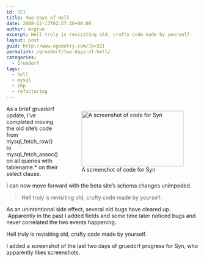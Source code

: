 ```yaml
---
id: 321
title: Two Days of Hell
date: 2008-12-17T02:57:16+00:00
author: mcgrue
excerpt: Hell truly is revisiting old, crufty code made by yourself.
layout: post
guid: http://www.egometry.com/?p=321
permalink: /gruedorf/two-days-of-hell/
categories:
  - Gruedorf
tags:
  - hell
  - mysql
  - php
  - refactoring
---
```

<div style="float: right; margin-left: 20px;">
  <figure id="attachment_322" style="width: 267px" class="wp-caption alignnone"><a href="http://www.egometry.com/wp-content/uploads/2008/12/screenshot.png"><img class="size-medium wp-image-322" title="screenshot" src="http://www.egometry.com/wp-content/uploads/2008/12/screenshot.png" alt="A screenshot of code for Syn" width="267" height="145" /></a><figcaption class="wp-caption-text">A screenshot of code for Syn</figcaption></figure>
</div>

As a brief gruedorf update, I&#8217;ve completed moving the old site&#8217;s code from mysql\_fetch\_row() to mysql\_fetch\_assoc() on all queries with tablename.* on their select clause.

I can now move forward with the beta site&#8217;s schema changes unimpeded.  

> Hell truly is revisiting old, crufty code made by yourself.

As an unintentional side effect, several old bugs have cleared up.  Apparently in the past I added fields and some time later noticed bugs and never correlated the two events happening.  

Hell truly is revisiting old, crufty code made by yourself.

I added a screenshot of the last two days of gruedorf progress for Syn, who apparently likes screenshots.